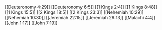 [[Deuteronomy 4:29]]
[[Deuteronomy 6:5]]
[[1 Kings 2:4]]
[[1 Kings 8:48]]
[[1 Kings 15:5]]
[[2 Kings 18:5]]
[[2 Kings 23:3]]
[[Nehemiah 10:29]]
[[Nehemiah 10:30]]
[[Jeremiah 22:15]]
[[Jeremiah 29:13]]
[[Malachi 4:4]]
[[John 1:17]]
[[John 7:19]]
